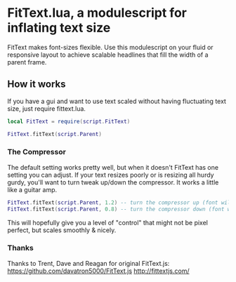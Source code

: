 # FitText.lua, a modulescript for inflating text size
FitText makes font-sizes flexible. Use this modulescript on your fluid or responsive layout to achieve scalable headlines that fill the width of a parent frame.

## How it works
If you have a gui and want to use text scaled without having fluctuating text size, just require fittext.lua.
```lua
local FitText = require(script.FitText)

FitText.fitText(script.Parent)
```
### The Compressor
The default setting works pretty well, but when it doesn't FitText has one setting you can adjust. If your text resizes poorly or is resizing all hurdy gurdy, you'll want to turn tweak up/down the compressor. It works a little like a guitar amp.
```lua
FitText.fitText(script.Parent, 1.2) -- turn the compressor up (font will shrink a bit more aggressively)
FitText.fitText(script.Parent, 0.8) -- turn the compressor down (font will shrink less aggressively)
``` 
This will hopefully give you a level of "control" that might not be pixel perfect, but scales smoothly & nicely.

### Thanks
Thanks to Trent, Dave and Reagan for original FitText.js: https://github.com/davatron5000/FitText.js
http://fittextjs.com/ 
